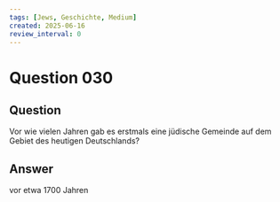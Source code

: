 ```yaml
---
tags: [Jews, Geschichte, Medium]
created: 2025-06-16
review_interval: 0
---
```


# Question 030

## Question

Vor wie vielen Jahren gab es erstmals eine jüdische Gemeinde auf dem Gebiet des heutigen Deutschlands?

## Answer

vor etwa 1700 Jahren
